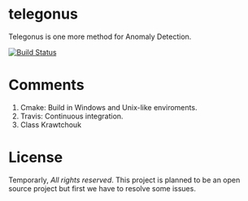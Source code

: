 # telegonus
Telegonus is one more method for Anomaly Detection.

[![Build Status](https://travis-ci.org/odynik/telegonus.svg?branch=dev)](https://travis-ci.org/odynik/telegonus)


# Comments
1. Cmake: Build in Windows and Unix-like enviroments.
2. Travis: Continuous integration.
3. Class Krawtchouk


# License
Temporarly, *All rights reserved*. This project is planned to be an open source project but first we have to resolve some issues.